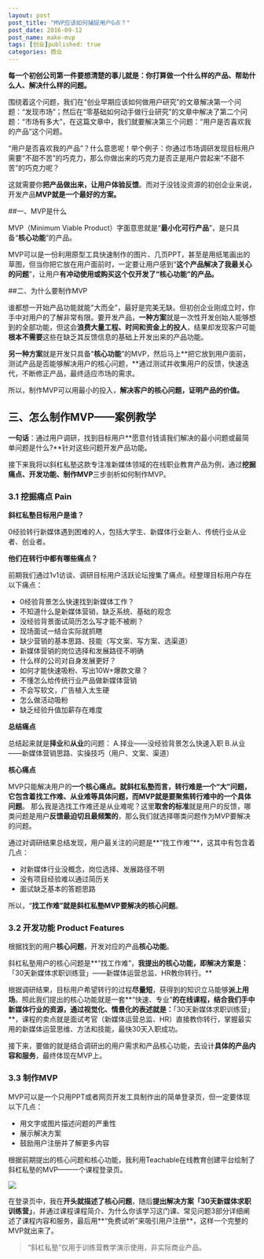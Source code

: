 ```yaml
---
layout: post
post_title: "MVP应该如何捕捉用户G点？"
post_date: 2016-09-12
post_name: make-mvp
tags: [创业]published: true
categories: 商业
---
```


**每一个初创公司第一件要想清楚的事儿就是：你打算做一个什么样的产品、帮助什么人、解决什么样的问题。**

围绕着这个问题，我们在“创业早期应该如何做用户研究”的文章解决第一个问题：“发现市场”；然后在“零基础如何动手做行业研究”的文章中解决了第二个问题：“市场有多大”，在这篇文章中，我们就要解决第三个问题：“用户是否喜欢我的产品”这个问题。

“用户是否喜欢我的产品”？什么意思呢！举个例子：你通过市场调研发现目标用户需要“不甜不苦”的巧克力，那么你做出来的巧克力是否正是用户尝起来“不甜不苦”的巧克力呢？

这就需要你**把产品做出来，让用户体验反馈**。而对于没钱没资源的初创企业来说，开发产品**MVP就是一个最好的方案。**

##一、MVP是什么

MVP（Minimum Viable Product）字面意思就是“**最小化可行产品**”，是只具备“**核心功能**”的产品。

MVP可以是一份利用原型工具快速制作的图片、几页PPT，甚至是用纸笔画出的草图，但当你把它放在用户面前时，一定要让用户感到“**这个产品解决了我最关心的问题**”，让用户**有冲动使用或购买这个仅开发了“核心功能”的产品。**

##二、为什么要制作MVP

谁都想一开始产品功能就能"大而全”，最好是完美无缺。但初创企业刚成立时，你手中对用户的了解非常有限。要开发产品，**一种方案**就是一次性开发创始人能够想到的全部功能，但这会**浪费大量工程、时间和资金上的投人**，结果却发现客户可能**根本不需要**这些在缺乏其反馈信息的基础上开发出来的产品功能。

**另一种方案**就是开发只具备“**核心功能**”的MVP，然后马上**把它放到用户面前，测试产品是否能够解决用户的核心问题，**通过测试并收集用户的反馈，快速迭代，不断修正产品，最终适应市场的需求。

所以，制作MVP可以用最小的投入，**解决客户的核心问题，证明产品的价值。**

## 三、怎么制作MVP——案例教学

**一句话**：通过用户调研，找到目标用户**愿意付钱请我们解决的最小问题或最简单问题是什么?**针对这些问题开发产品功能。

接下来我将以斜杠私塾这款专注准新媒体领域的在线职业教育产品为例，通过**挖掘痛点、开发功能、制作MVP**三步剖析如何制作MVP。

### 3.1 挖掘痛点 Pain

**斜杠私塾目标用户是谁？**

0经验转行新媒体遇到困难的人，包括大学生、新媒体行业新人、传统行业从业者、创业者。

**他们在转行中都有哪些痛点？**

前期我们通过1v1访谈、调研目标用户活跃论坛搜集了痛点。经整理目标用户存在以下痛点：

- 0经验背景怎么快速找到新媒体工作？
- 不知道什么是新媒体营销，缺乏系统、基础的观念
- 没经验背景面试简历怎么写才能不被刷？
- 现场面试一结合实际就抓瞎
- 缺少营销的基本思路、技能（写文案、写方案、选渠道）
- 新媒体营销的岗位选择和发展路径不明确
- 什么样的公司对自身发展更好？
- 如何才能快速吸粉、写出10W+爆款文章？
- 不懂怎么给传统行业产品做新媒体营销
- 不会写软文，广告植入太生硬
- 怎么做活动吸粉
- 缺乏经验升值加薪存在难度

**总结痛点**

总结起来就是**择业**和**从业**的问题：
A.择业——没经验背景怎么快速入职
B.从业——新媒体营销思路、实操技巧（用户、文案、渠道）

**核心痛点**

MVP只能解决用户的**一个核心痛点。**就斜杠私塾而言，转行难是一个“大”问题，它包含着找工作难、从业难等具体问题，而MVP就是要聚焦转行难中的**一个具体问题**。
那么我是选找工作难还是从业难呢？这里**取舍的标准**就是用户的反馈，哪类问题是用户**反馈最迫切且最频繁的**，那么我们就选择哪类问题作为MVP要解决的问题。

通过对调研结果总结发现，用户最关注的问题是**“找工作难”**，这其中有包含着几点：
- 对新媒体行业没概念，岗位选择、发展路径不明
- 没有项目经验难以通过简历关
- 面试缺乏基本的答题思路

所以，“**找工作难”就是斜杠私塾MVP要解决的核心问题**。

### 3.2 开发功能 Product Features

根据找到的用户**核心问题**，开发对应的产品**核心功能**。

斜杠私塾用户的核心问题是**“找工作难”，**我提出的核心功能，即解决方案是：**「30天新媒体求职训练营」——新媒体运营总监、HR教你转行。**

根据调研结果，目标用户希望转行的过程**尽量短**，获得到的知识立马能够**派上用场**。照此我们提出的核心功能就是一套**“快速、专业”**的在线课程，结合我们手中新媒体行业的资源，通过视觉化、情景化的表述就是：**「30天新媒体求职训练营」**，课程的卖点就是面试考官（新媒体运营总监、HR）直接教你转行，掌握最实用的新媒体运营思维、方法和技能，最快30天入职成功。

接下来，要做的就是结合调研出的用户需求和产品核心功能，去设计**具体的产品内容和服务**，最终体现在MVP上。

### 3.3 制作MVP

MVP可以是一个只用PPT或者网页开发工具制作出的简单登录页，但一定要体现以下几点：

- 用文字或图片描述问题的严重性
- 展示解决方案
- 鼓励用户注册并了解更多内容

根据前期提出的核心问题和核心功能，我利用Teachable在线教育创建平台绘制了斜杠私塾的MVP——一个课程登录页。

![](https://dn-shimo-image.qbox.me/8cF6172PlH4fKpV8.png!thumbnail)

在登录页中，我在**开头就描述了核心问题**，随后**提出解决方案「30天新媒体求职训练营」**，并通过课程课程简介、为什么你该学习这门课、常见问题3部分详细阐述了课程内容和服务，最后用**“免费试听”来吸引用户注册**，这样一个完整的MVP就出来了。

> “斜杠私塾”仅用于训练营教学演示使用，非实际商业产品。
